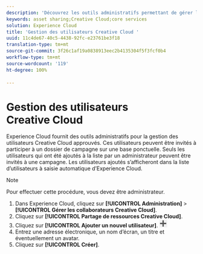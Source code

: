 ```yaml
---
description: 'Découvrez les outils administratifs permettant de gérer les utilisateurs Creative Cloud approuvés dans Experience Cloud. '
keywords: asset sharing;Creative Cloud;core services
solution: Experience Cloud
title: 'Gestion des utilisateurs Creative Cloud '
uuid: 11c4de67-40c5-4438-92fc-e23761be3f18
translation-type: tm+mt
source-git-commit: 3f26c1af19a0838913eec2b4135304f5f3fcf0b4
workflow-type: tm+mt
source-wordcount: '119'
ht-degree: 100%

---
```



# Gestion des utilisateurs Creative Cloud

Experience Cloud fournit des outils administratifs pour la gestion des utilisateurs Creative Cloud approuvés. Ces utilisateurs peuvent être invités à participer à un dossier de campagne sur une base ponctuelle. Seuls les utilisateurs qui ont été ajoutés à la liste par un administrateur peuvent être invités à une campagne. Les utilisateurs ajoutés s’afficheront dans la liste d’utilisateurs à saisie automatique d’Experience Cloud.

>[!NOTE]
>
>Pour effectuer cette procédure, vous devez être administrateur.

1. Dans Experience Cloud, cliquez sur **[!UICONTROL Administration]** > **[!UICONTROL Gérer les collaborateurs Creative Cloud]**.
1. Cliquez sur **[!UICONTROL Partage de ressources Creative Cloud]**.
1. Cliquez sur **[!UICONTROL Ajouter un nouvel utilisateur]**.  ![](assets/mac_add_icon.png)
1. Entrez une adresse électronique, un nom d’écran, un titre et éventuellement un avatar.
1. Cliquez sur **[!UICONTROL Créer]**.
